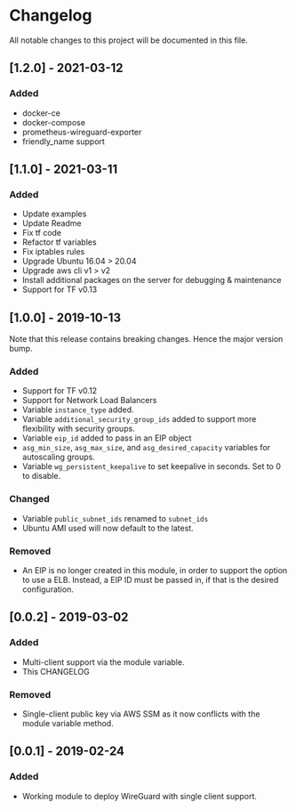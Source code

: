 # Changelog
All notable changes to this project will be documented in this file.

## [1.2.0] - 2021-03-12

### Added
- docker-ce
- docker-compose
- prometheus-wireguard-exporter
- friendly_name support

## [1.1.0] - 2021-03-11

### Added
- Update examples
- Update Readme
- Fix tf code
- Refactor tf variables
- Fix iptables rules
- Upgrade Ubuntu 16.04 > 20.04
- Upgrade aws cli v1 > v2
- Install additional packages on the server for debugging & maintenance
- Support for TF v0.13

## [1.0.0] - 2019-10-13
Note that this release contains breaking changes. Hence the major version bump.

### Added
- Support for TF v0.12
- Support for Network Load Balancers
- Variable `instance_type` added.
- Variable `additional_security_group_ids` added to support more flexibility with security groups.
- Variable `eip_id` added to pass in an EIP object
- `asg_min_size`, `asg_max_size`, and `asg_desired_capacity` variables for autoscaling groups.
- Variable `wg_persistent_keepalive` to set keepalive in seconds. Set to 0 to disable.

### Changed
- Variable `public_subnet_ids` renamed to `subnet_ids`
- Ubuntu AMI used will now default to the latest.

### Removed
- An EIP is no longer created in this module, in order to support the option to use a ELB. Instead, a EIP ID must be passed in, if that is the desired configuration.

## [0.0.2] - 2019-03-02
### Added
- Multi-client support via the module variable.
- This CHANGELOG
### Removed
- Single-client public key via AWS SSM as it now conflicts with the module variable method.

## [0.0.1] - 2019-02-24
### Added
- Working module to deploy WireGuard with single client support.
